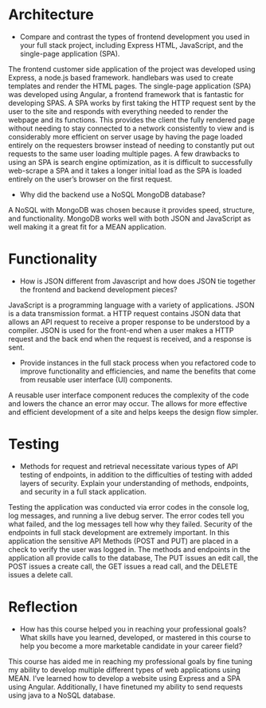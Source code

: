 # Architecture
- Compare and contrast the types of frontend development you used in your full stack project, including Express HTML, JavaScript, and the single-page application (SPA).


The frontend customer side application of the project was developed using Express, a node.js based framework. handlebars was used to create templates and render the HTML pages. The single-page application (SPA) was developed using Angular, a frontend framework that is fantastic for developing SPAS. A SPA works by first taking the HTTP request sent by the user to the site and responds with everything needed to render the webpage and its functions. This provides the client the fully rendered page without needing to stay connected to a network consistently to view and is considerably more efficient on server usage by having the page loaded entirely on the requesters browser instead of needing to constantly put out requests to the same user loading multiple pages. A few drawbacks to using an SPA is search engine optimization, as it is difficult to successfully web-scrape a SPA and it takes a longer initial load as the SPA is loaded entirely on the user’s browser on the first request. 


- Why did the backend use a NoSQL MongoDB database?


A NoSQL with MongoDB was chosen because it provides speed, structure, and functionality. MongoDB works well with both JSON and JavaScript as well making it a great fit for a MEAN application.


# Functionality
- How is JSON different from Javascript and how does JSON tie together the frontend and backend development pieces?

JavaScript is a programming language with a variety of applications. JSON is a data transmission format. a HTTP request contains JSON data that allows an API request to receive a proper response to be understood by a compiler. JSON is used for the front-end when a user makes a HTTP request and the back end when the request is received, and a response is sent. 

- Provide instances in the full stack process when you refactored code to improve functionality and efficiencies, and name the benefits that come from reusable user interface (UI) components.


A reusable user interface component reduces the complexity of the code and lowers the chance an error may occur. The allows for more effective and efficient development of a site and helps keeps the design flow simpler.


# Testing
- Methods for request and retrieval necessitate various types of API testing of endpoints, in addition to the difficulties of testing with added layers of security. Explain your understanding of methods, endpoints, and security in a full stack application.


Testing the application was conducted via error codes in the console log, log messages, and running a live debug server. The error codes tell you what failed, and the log messages tell how why they failed. Security of the endpoints in full stack development are extremely important. In this application the sensitive API Methods (POST and PUT) are placed in a check to verify the user was logged in. The methods and endpoints in the application all provide calls to the database, The PUT issues an edit call, the POST issues a create call, the GET issues a read call, and the DELETE issues a delete call.


# Reflection
- How has this course helped you in reaching your professional goals? What skills have you learned, developed, or mastered in this course to help you become a more marketable candidate in your career field?


This course has aided me in reaching my professional goals by fine tuning my ability to develop multiple different types of web applications using MEAN.  I’ve learned how to develop a website using Express and a SPA using Angular. Additionally, I have finetuned my ability to send requests using java to a NoSQL database. 

